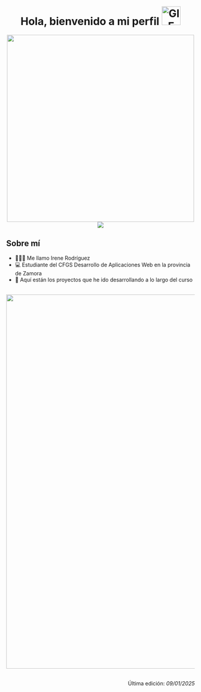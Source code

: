 <div align="center">
  <h1>
    Hola, bienvenido a mi perfil 
    <img src="https://user-images.githubusercontent.com/74038190/212257468-1e9a91f1-b626-4baa-b15d-5c385dfa7ed2.gif" alt="GIF animado de bienvenida" width="50">
  </h1>
</div>

<div align="center">
  <img src="https://user-images.githubusercontent.com/74038190/212750155-3ceddfbd-19d3-40a3-87af-8d329c8323c4.gif" width="500">
</div>

<div align="center">
  <img src="https://komarev.com/ghpvc/?username=irenerodriguezrod&color=blue" />
</div>


<div>
  <h2>Sobre mí</h2> 
  <nav>
    <ul>
      <li>💁🏻‍♀️ Me llamo Irene Rodríguez
      <li>💻 Estudiante del CFGS Desarrollo de Aplicaciones Web en la provincia de Zamora</li>
      <li>📃 Aquí están los proyectos que he ido desarrollando a lo largo del curso</li>
    </ul>
  </nav>
</div>

<br>
<div align="center">
  <img src="https://user-images.githubusercontent.com/74038190/212284115-f47cd8ff-2ffb-4b04-b5bf-4d1c14c0247f.gif" width="1000">
</div>
<br>

<div align="right">
  <p>Última edición:<i> 09/01/2025</i></p>
</div>

